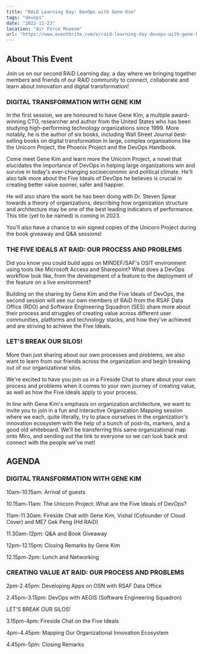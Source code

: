 ```yaml
---
title: "RAiD Learning Day: DevOps with Gene Kim"
tags: "devops"
date: "2022-11-23"
location: "Air Force Museum"
url: "https://www.eventbrite.com/e/raid-learning-day-devops-with-gene-kim-tickets-453543941137"
---
```


## About This Event
Join us on our second RAiD Learning day, a day where we bringing together members and friends of our RAiD community to connect, collaborate and learn about innovation and digital transformation!

### DIGITAL TRANSFORMATION WITH GENE KIM

In the first session, we are honoured to have Gene Kim, a multiple award-winning CTO, researcher and author from the United States who has been studying high-performing technology organizations since 1999. More notably, he is the author of six books, including Wall Street Journal best-selling books on digital transformation in large, complex organisations like the Unicorn Project, the Phoenix Project and the DevOps Handbook.

Come meet Gene Kim and learn more the Unicorn Project, a novel that elucidates the importance of DevOps in helping large organizations win and survive in today's ever-changing socioeconomic and political climate. He'll also talk more about the Five Ideals of DevOps he believes is crucial in creating better value sooner, safer and happier.

He will also share the work he has been doing with Dr. Steven Spear towards a theory of organizations, describing how organization structure and architecture may be one of the best leading indicators of performance. This title (yet to be named) is coming in 2023.

You'll also have a chance to win signed copies of the Unicorn Project during the book giveaway and Q&A sessions!

### THE FIVE IDEALS AT RAID: OUR PROCESS AND PROBLEMS

Did you know you could build apps on MINDEF/SAF's OSIT environment using tools like Microsoft Access and Sharepoint? What does a DevOps workflow look like, from the development of a feature to the deployment of the feature on a live environment?

Building on the sharing by Gene Kim and the Five Ideals of DevOps, the second session will see our own members of RAiD from the RSAF Data Office (RDO) and Software Engineering Squadron (SES) share more about their process and struggles of creating value across different user communities, platforms and technology stacks, and how they've achieved and are striving to achieve the Five Ideals.

### LET'S BREAK OUR SILOS!

More than just sharing about our own processes and problems, we also want to learn from our friends across the organization and begin breaking out of our organizational silos.

We're excited to have you join us in a Fireside Chat to share about your own process and problems when it comes to your own journey of creating value, as well as how the Five Ideals apply to your process.

In line with Gene Kim's emphasis on organization architecture, we want to invite you to join in a fun and interactive Organization Mapping session where we each, quite literally, try to place ourselves in the organization's innovation ecosystem with the help of a bunch of post-its, markers, and a good old whiteboard. We'll be transferring this same organizational map onto Miro, and sending out the link to everyone so we can look back and connect with the people we've met!

## AGENDA

### DIGITAL TRANSFORMATION WITH GENE KIM

10am-10.15am: Arrival of guests

10.15am-11am: The Unicorn Project: What are the Five Ideals of DevOps?

11am-11.30am: Fireside Chat with Gene Kim, Vishal (Cofounder of Cloud Cover) and ME7 Gek Peng (Hd RAiD)

11.30am-12pm: Q&A and Book Giveaway

12pm-12.15pm: Closing Remarks by Gene Kim

12.15pm-2pm: Lunch and Networking

### CREATING VALUE AT RAID: OUR PROCESS AND PROBLEMS

2pm-2.45pm: Developing Apps on OSN with RSAF Data Office

2.45pm-3.15pm: DevOps with AEGIS (Software Engineering Squadron)

LET'S BREAK OUR SILOS!

3.15pm-4pm: Fireside Chat on the Five Ideals

4pm-4.45pm: Mapping Our Organizational Innovation Ecosystem

4﻿.45pm-5pm: Closing Remarks
